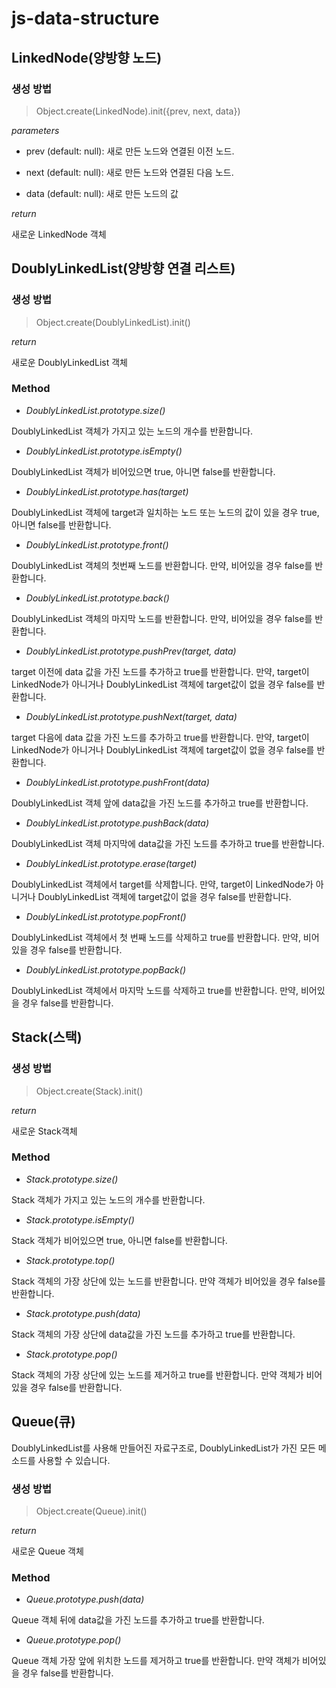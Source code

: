 # js-data-structure

## LinkedNode(양방향 노드)

### 생성 방법

> Object.create(LinkedNode).init({prev, next, data})

*parameters*

- prev (default: null): 새로 만든 노드와 연결된 이전 노드.

- next (default: null): 새로 만든 노드와 연결된 다음 노드.

- data (default: null): 새로 만든 노드의 값

*return*

새로운 LinkedNode 객체

## DoublyLinkedList(양방향 연결 리스트)

### 생성 방법

> Object.create(DoublyLinkedList).init()

*return*

새로운 DoublyLinkedList 객체

### Method

- *DoublyLinkedList.prototype.size()*

DoublyLinkedList 객체가 가지고 있는 노드의 개수를 반환합니다.

- *DoublyLinkedList.prototype.isEmpty()*

DoublyLinkedList 객체가 비어있으면 true, 아니면 false를 반환합니다.

- *DoublyLinkedList.prototype.has(target)*

DoublyLinkedList 객체에 target과 일치하는 노드 또는 노드의 값이 있을 경우 true, 아니면 false를 반환합니다.

- *DoublyLinkedList.prototype.front()*

DoublyLinkedList 객체의 첫번째 노드를 반환합니다. 만약, 비어있을 경우 false를 반환합니다.

- *DoublyLinkedList.prototype.back()*

DoublyLinkedList 객체의 마지막 노드를 반환합니다. 만약, 비어있을 경우 false를 반환합니다.

- *DoublyLinkedList.prototype.pushPrev(target, data)*

target 이전에 data 값을 가진 노드를 추가하고 true를 반환합니다. 만약, target이 LinkedNode가 아니거나 DoublyLinkedList 객체에 target값이 없을 경우 false를 반환합니다.

- *DoublyLinkedList.prototype.pushNext(target, data)*

target 다음에 data 값을 가진 노드를 추가하고 true를 반환합니다. 만약, target이 LinkedNode가 아니거나 DoublyLinkedList 객체에 target값이 없을 경우 false를 반환합니다.

- *DoublyLinkedList.prototype.pushFront(data)*

DoublyLinkedList 객체 앞에 data값을 가진 노드를 추가하고 true를 반환합니다.

- *DoublyLinkedList.prototype.pushBack(data)*

DoublyLinkedList 객체 마지막에 data값을 가진 노드를 추가하고 true를 반환합니다.

- *DoublyLinkedList.prototype.erase(target)*

DoublyLinkedList 객체에서 target를 삭제합니다. 만약, target이 LinkedNode가 아니거나 DoublyLinkedList 객체에 target값이 없을 경우 false를 반환합니다.

- *DoublyLinkedList.prototype.popFront()*

DoublyLinkedList 객체에서 첫 번째 노드를 삭제하고 true를 반환합니다. 만약, 비어있을 경우 false를 반환합니다.

- *DoublyLinkedList.prototype.popBack()*

DoublyLinkedList 객체에서 마지막 노드를 삭제하고 true를 반환합니다. 만약, 비어있을 경우 false를 반환합니다.



## Stack(스택)

### 생성 방법

> Object.create(Stack).init()

*return*

새로운 Stack객체

### Method

- *Stack.prototype.size()*

Stack 객체가 가지고 있는 노드의 개수를 반환합니다.

- *Stack.prototype.isEmpty()*

Stack 객체가 비어있으면 true, 아니면 false를 반환합니다.

- *Stack.prototype.top()*

Stack 객체의 가장 상단에 있는 노드를 반환합니다. 만약 객체가 비어있을 경우 false를 반환합니다.

- *Stack.prototype.push(data)*

Stack 객체의 가장 상단에 data값을 가진 노드를 추가하고 true를 반환합니다.

- *Stack.prototype.pop()*

Stack 객체의 가장 상단에 있는 노드를 제거하고 true를 반환합니다. 만약 객체가 비어있을 경우 false를 반환합니다.



## Queue(큐)

DoublyLinkedList를 사용해 만들어진 자료구조로, DoublyLinkedList가 가진 모든 메소드를 사용할 수 있습니다.

### 생성 방법

> Object.create(Queue).init()

*return*

새로운 Queue 객체

### Method

- *Queue.prototype.push(data)*

Queue 객체 뒤에 data값을 가진 노드를 추가하고 true를 반환합니다.

- *Queue.prototype.pop()*

Queue 객체 가장 앞에 위치한 노드를 제거하고 true를 반환합니다. 만약 객체가 비어있을 경우 false를 반환합니다.

